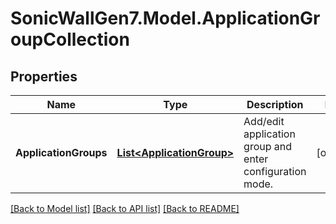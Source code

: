 # SonicWallGen7.Model.ApplicationGroupCollection

## Properties

Name | Type | Description | Notes
------------ | ------------- | ------------- | -------------
**ApplicationGroups** | [**List&lt;ApplicationGroup&gt;**](ApplicationGroup.md) | Add/edit application group and enter configuration mode. | [optional] 

[[Back to Model list]](../README.md#documentation-for-models) [[Back to API list]](../README.md#documentation-for-api-endpoints) [[Back to README]](../README.md)

